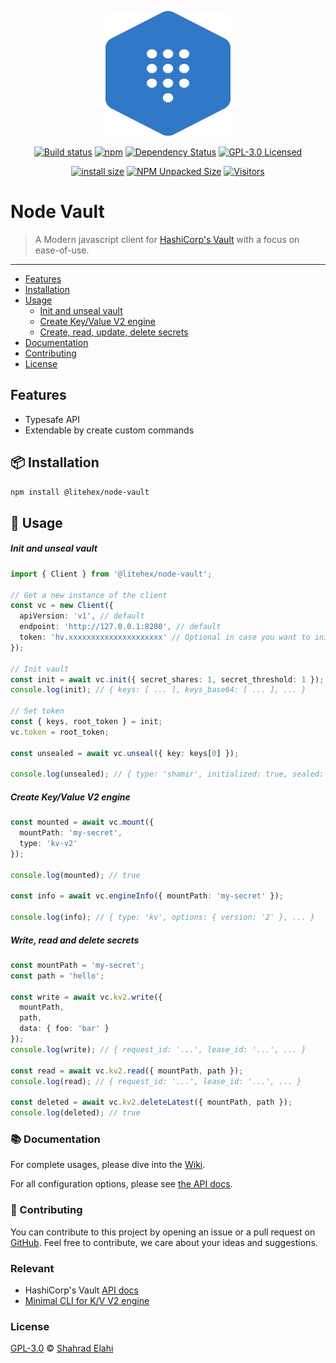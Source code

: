 <p align="center">
<img src="logo.svg" alt="NodeVault Logo" width="200" height="200"/>
</p>
<p align="center">
<a href="https://github.com/shahradelahi/node-vault/actions/workflows/ci.yml" title="Build status"><img src="https://github.com/shahradelahi/node-vault/actions/workflows/ci.yml/badge.svg" alt="Build status"></a>
<a href="https://www.npmjs.com/package/@litehex/node-vault" title="NPM Version"><img src="https://img.shields.io/npm/v/@litehex/node-vault" alt="npm"></a>
<a href="https://libraries.io/npm/@litehex%2Fnode-vault/" title="Dependency Status"><img src="https://img.shields.io/librariesio/release/npm/@litehex%2Fnode-vault.svg" alt="Dependency Status"></a>
<a href="https://opensource.org/licenses/GPL-3.0" title="License"><img src="https://img.shields.io/badge/License-GPL3.0-blue.svg?style=flat" alt="GPL-3.0 Licensed"></a>
</p>
<p align="center">
<a href="https://packagephobia.com/result?p=@litehex/node-vault" title="Install size"><img src="https://packagephobia.com/badge?p=@litehex/node-vault" alt="install size"></a>
<a href="https://www.npmjs.com/package/@litehex/node-vault" title="Unpacked Size"><img alt="NPM Unpacked Size" src="https://img.shields.io/npm/unpacked-size/%40litehex%2Fnode-vault"></a>
<a href="https://visitorbadge.io/status?path=https%3A%2F%2Fgithub.com%2Fshahradelahi%2Fnode-vault" title="Visitors"><img src="https://api.visitorbadge.io/api/visitors?path=https%3A%2F%2Fgithub.com%2Fshahradelahi%2Fnode-vault&amp;countColor=%23263759&amp;style=flat&amp;labelStyle=upper" alt="Visitors"></a>
</p>

# Node Vault

> A Modern javascript client for [HashiCorp's Vault](https://developer.hashicorp.com/vault/api-docs) with a focus on ease-of-use.

---

- [Features](#features)
- [Installation](#-installation)
- [Usage](#-usage)
  - [Init and unseal vault](#init-and-unseal-vault)
  - [Create Key/Value V2 engine](#create-keyvalue-v2-engine)
  - [Create, read, update, delete secrets](#write-read-and-delete-secrets)
- [Documentation](#-documentation)
- [Contributing](#-contributing)
- [License](#license)

## Features

- Typesafe API
- Extendable by create custom commands

## 📦 Installation

```bash
npm install @litehex/node-vault
```

## 📖 Usage

##### Init and unseal vault

```typescript
import { Client } from '@litehex/node-vault';

// Get a new instance of the client
const vc = new Client({
  apiVersion: 'v1', // default
  endpoint: 'http://127.0.0.1:8200', // default
  token: 'hv.xxxxxxxxxxxxxxxxxxxxx' // Optional in case you want to initialize the vault
});

// Init vault
const init = await vc.init({ secret_shares: 1, secret_threshold: 1 });
console.log(init); // { keys: [ ... ], keys_base64: [ ... ], ... }

// Set token
const { keys, root_token } = init;
vc.token = root_token;

const unsealed = await vc.unseal({ key: keys[0] });

console.log(unsealed); // { type: 'shamir', initialized: true, sealed: false, ... }
```

##### Create Key/Value V2 engine

```typescript
const mounted = await vc.mount({
  mountPath: 'my-secret',
  type: 'kv-v2'
});

console.log(mounted); // true

const info = await vc.engineInfo({ mountPath: 'my-secret' });

console.log(info); // { type: 'kv', options: { version: '2' }, ... }
```

##### Write, read and delete secrets

```typescript
const mountPath = 'my-secret';
const path = 'hello';

const write = await vc.kv2.write({
  mountPath,
  path,
  data: { foo: 'bar' }
});
console.log(write); // { request_id: '...', lease_id: '...', ... }

const read = await vc.kv2.read({ mountPath, path });
console.log(read); // { request_id: '...', lease_id: '...', ... }

const deleted = await vc.kv2.deleteLatest({ mountPath, path });
console.log(deleted); // true
```

### 📚 Documentation

For complete usages, please dive into the [Wiki](https://github.com/shahradelahi/node-vault/wiki).

For all configuration options, please see [the API docs](https://paka.dev/npm/@litehex/node-vault).

### 🤝 Contributing

You can contribute to this project by opening an issue or a pull request
on [GitHub](https://github.com/shahradelahi/node-vault). Feel free to contribute, we care about your ideas and
suggestions.

### Relevant

- HashiCorp's Vault [API docs](https://developer.hashicorp.com/vault/api-docs)
- [Minimal CLI for K/V V2 engine](https://github.com/shahradelahi/vault-cli)

### License

[GPL-3.0](LICENSE) © [Shahrad Elahi](https://github.com/shahradelahi)
